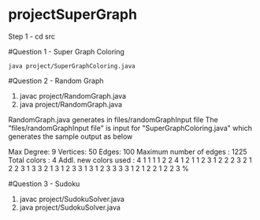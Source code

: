 # projectSuperGraph
Step 1 - 
cd src
 
#Question 1 - Super Graph Coloring

```javac project/SuperGraphColoring.java
java project/SuperGraphColoring.java
```

#Question 2 - Random Graph

1) javac project/RandomGraph.java
2) java project/RandomGraph.java

RandomGraph.java generates in files/randomGraphInput file
The "files/randomGraphInput file" is input for "SuperGraphColoring.java"
which generates the sample output as below 

Max Degree: 9
Vertices: 50 Edges: 100
Maximum number of edges : 1225
Total colors : 4
Addl. new colors used : 4
1 1 1 1 2 2 4 1 2 1 1 2 3 1 2 2 2 3 2 1 2 2 3 1 3 3 2 1 3 1 2 3 3 1 3 1 2 3 3 3 3 1 2 1 2 2 1 2 2 3 %

#Question 3 - Sudoku 

1) javac project/SudokuSolver.java
2) java project/SudokuSolver.java
